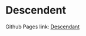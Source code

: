 # Descendent

Github Pages link: [Descendant](https://jasonmehroziad.github.io/Descendant/ "Project Website")
